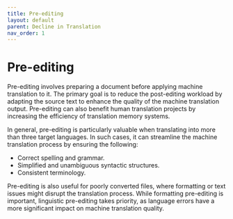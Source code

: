 ```yaml
---
title: Pre-editing
layout: default
parent: Decline in Translation
nav_order: 1
---
```

# Pre-editing  

Pre-editing involves preparing a document before applying machine translation to it. The primary goal is to reduce the post-editing workload by adapting the source text to enhance the quality of the machine translation output. Pre-editing can also benefit human translation projects by increasing the efficiency of translation memory systems.  

In general, pre-editing is particularly valuable when translating into more than three target languages. In such cases, it can streamline the machine translation process by ensuring the following:  

- Correct spelling and grammar.  
- Simplified and unambiguous syntactic structures.  
- Consistent terminology.  

Pre-editing is also useful for poorly converted files, where formatting or text issues might disrupt the translation process. While formatting pre-editing is important, linguistic pre-editing takes priority, as language errors have a more significant impact on machine translation quality.  
